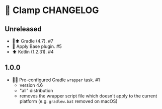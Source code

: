 # 📝 Clamp CHANGELOG

## Unreleased

- 🐘⬆️ Gradle (4.7). #7
- 🔌 Apply Base plugin. #5
- ⬆️ Kotlin (1.2.31). #4

## 1.0.0

- 🐘🎁 Pre-configured Gradle `wrapper` task. #1
   - version 4.6
   - "all" distribution
   - removes the wrapper script file which doesn't apply to the current platform (e.g. `gradlew.bat` removed on macOS)
